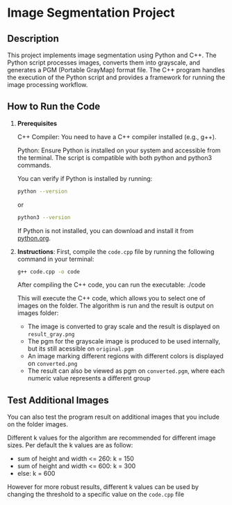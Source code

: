 # Image Segmentation Project

## Description

This project implements image segmentation using Python and C++. The Python script processes images, converts them into grayscale, and generates a PGM (Portable GrayMap) format file. The C++ program handles the execution of the Python script and provides a framework for running the image processing workflow.


## How to Run the Code

1. **Prerequisites**

    C++ Compiler: You need to have a C++ compiler installed (e.g., g++).

    Python: Ensure Python is installed on your system and accessible from the terminal. The script is compatible with both python and python3 commands.

    You can verify if Python is installed by running:

    ```bash
    python --version
    ```

    or

    ```bash
    python3 --version
    ```
    
    If Python is not installed, you can download and install it from [python.org](https://www.python.org).


2. **Instructions**:
   First, compile the `code.cpp` file by running the following command in your terminal:
   ```bash
   g++ code.cpp -o code
   ```

    After compiling the C++ code, you can run the executable:
    ./code

    This will execute the C++ code, which allows you to select one of images on the folder. The algorithm is run and the result is output on images folder:

    - The image is converted to gray scale and the result is displayed on `result_gray.png`
    - The pgm for the grayscale image is produced to be used internally, but its still acessible on `original.pgm`
    - An image marking different regions with different colors is displayed on `converted.png`
    - The result can also be viewed as pgm on `converted.pgm`, where each numeric value represents a different group

## Test Additional Images  

You can also test the program result on additional images that you include on the folder images.

Different k values for the algorithm are recommended for different image sizes. Per default the k values are as follow:

- sum of height and width <= 260: k = 150 
- sum of height and width <= 600: k = 300 
- else: k = 600

However for more robust results, different k values can be used by changing the threshold to a specific value on the `code.cpp` file

    